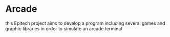 # Arcade
this Epitech project aims to develop a program including several games and graphic libraries in order to simulate an arcade terminal
